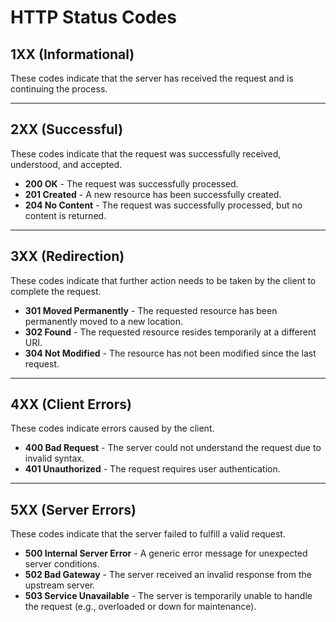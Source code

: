 # HTTP Status Codes

## 1XX (Informational)

These codes indicate that the server has received the request and is continuing the process.

---

## 2XX (Successful)

These codes indicate that the request was successfully received, understood, and accepted.

- **200 OK** - The request was successfully processed.
- **201 Created** - A new resource has been successfully created.
- **204 No Content** - The request was successfully processed, but no content is returned.

---

## 3XX (Redirection)

These codes indicate that further action needs to be taken by the client to complete the request.

- **301 Moved Permanently** - The requested resource has been permanently moved to a new location.
- **302 Found** - The requested resource resides temporarily at a different URI.
- **304 Not Modified** - The resource has not been modified since the last request.

---

## 4XX (Client Errors)

These codes indicate errors caused by the client.

- **400 Bad Request** - The server could not understand the request due to invalid syntax.
- **401 Unauthorized** - The request requires user authentication.

---

## 5XX (Server Errors)

These codes indicate that the server failed to fulfill a valid request.

- **500 Internal Server Error** - A generic error message for unexpected server conditions.
- **502 Bad Gateway** - The server received an invalid response from the upstream server.
- **503 Service Unavailable** - The server is temporarily unable to handle the request (e.g., overloaded or down for maintenance).
